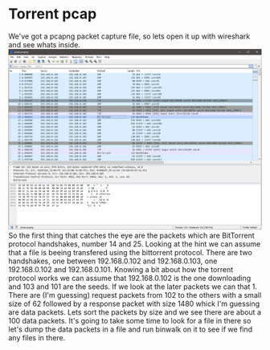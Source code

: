 # Torrent pcap

We've got a pcapng packet capture file, so lets open it up with wireshark and see whats inside.
![Banner](images/tp1.PNG?raw=true "tp1")
So the first thing that catches the eye are the packets which are BitTorrent protocol handshakes, number 14 and 25. 
Looking at the hint we can assume that a file is beeing transfered using the bittorrent protocol. There are two handshakes, one between 192.168.0.102 and 192.168.0.103, one 192.168.0.102 and 192.168.0.101.
Knowing a bit about how the torrent protocol works we can assume that 192.168.0.102 is the one downloading and 103 and 101 are the seeds. 
If we look at the later packets we can that 1. There are (I'm guessing) request packets from 102 to the others with a small size of 62 followed by a response packet with size 1480 whick I'm guessing are data packets.
Lets sort the packets by size and we see there are about a 100 data packets. It's going to take some time to look for a file in there so let's dump the data packets in a file and run binwalk on it to see if we find any files in there.

